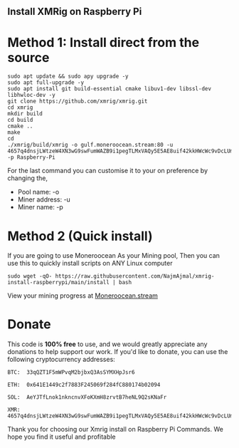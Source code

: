 ## Install XMRig on Raspberry Pi

# Method 1: Install direct from the source


    sudo apt update && sudo apy upgrade -y
    sudo apt full-upgrade -y
    sudo apt install git build-essential cmake libuv1-dev libssl-dev libhwloc-dev -y
    git clone https://github.com/xmrig/xmrig.git
    cd xmrig
    mkdir build
    cd build
    cmake ..
    make
    cd
    ./xmrig/build/xmrig -o gulf.moneroocean.stream:80 -u 4657q4dnsjLWtzeW4XN3wG9swFumWAZB9i1pegTLMxVAQy5E5AE8uif42kkHWcWc9vDcLUmzeCf3pV7mmrJQQqqe84dtASi -p Raspberry-Pi
  
  
For the last command you can customise it to your on preference by changing the,

<ul>
  <li>Pool name: -o</li>
  <li>Miner address: -u</li>
  <li>Miner name: -p</li>
</ul>

# Method 2 (Quick install)

If you are going to use Moneroocean As your Mining pool, Then you can use this to quickly install scripts on ANY Linux computer


    sudo wget -qO- https://raw.githubusercontent.com/NajmAjmal/xmrig-install-raspberrypi/main/install | bash
    

View your mining progress at [Moneroocean.stream](https://moneroocean.stream/)


#  Donate
    
    
This code is **100% free** to use, and we would greatly appreciate any donations to help support our work. If you'd like to donate, you can use the following cryptocurrency addresses:


    BTC:  33qQZT1F5mWPvqM2bjbxQ3AsSYMXHpJsr6
    
    ETH:  0x641E1449c2f7883F245069f284fC880174b02094
    
    SOL:  AeYJTfLnok1nkncnvXFoKXmH8zrvtB7heNL9Q2sKNaFr
    
    XMR:  4657q4dnsjLWtzeW4XN3wG9swFumWAZB9i1pegTLMxVAQy5E5AE8uif42kkHWcWc9vDcLUmzeCf3pV7mmrJQQqqe84dtASi


Thank you for choosing our Xmrig install on Raspberry Pi Commands. We hope you find it useful and profitable

